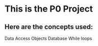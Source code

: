 <h1>This is the P0 Project</h1>

<h2>Here are the concepts used:</h2>
Data Access Objects
Database
While loops